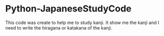 # Python-JapaneseStudyCode 

This code was create to help me to study kanji. It show me the kanji and I need to write the hiragana or katakana of the kanji.
